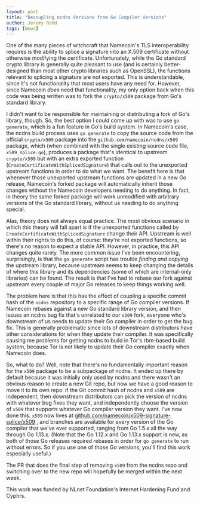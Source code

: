 ```yaml
---
layout: post
title: "Decoupling ncdns Versions from Go Compiler Versions"
author: Jeremy Rand
tags: [News]
---
```


One of the many pieces of witchcraft that Namecoin's TLS interoperability requires is the ability to splice a signature into an X.509 certificate without otherwise modifying the certificate.  Unfortunately, while the Go standard crypto library is generally quite pleasant to use (and is certainly better-designed than most other crypto libraries such as OpenSSL), the functions relevant to splicing a signature are not exported.  This is understandable, since it's not functionality that most users have any need for.  However, since Namecoin *does* need that functionality, my only option back when this code was being written was to fork the `crypto/x509` package from Go's standard library.

I didn't want to be responsible for maintaining or distributing a fork of Go's library, though.  So, the best option I could come up with was to use `go generate`, which is a fun feature in Go's build system.  In Namecoin's case, the ncdns build process uses `go generate` to copy the source code from the official `crypto/x509` package into the `github.com/namecoin/ncdns/x509` package, which (when combined with the single existing source code file, `x509_splice.go`), produces a package that's identical to upstream `crypto/x509` but with an extra exported function (`CreateCertificateWithSplicedSignature`) that calls out to the unexported upstream functions in order to do what we want.  The benefit here is that whenever those unexported upstream functions are updated in a new Go release, Namecoin's forked package will automatically inherit those changes without the Namecoin developers needing to do anything.  In fact, in theory the same forked package will work unmodified with arbitrary versions of the Go standard library, without us needing to do anything special.

Alas, theory does not always equal practice.  The most obvious scenario in which this theory will fall apart is if the unexported functions called by `CreateCertificateWithSplicedSignature` change their API.  Upstream is well within their rights to do this, of course: they're not exported functions, so there's no reason to expect a stable API.  However, in practice, this API changes quite rarely.  The more common issue I've been encountering, surprisingly, is that the `go generate` script has trouble *finding and copying* the upstream library, because upstream seems to keep changing the details of where this library and its dependencies (some of which are internal-only libraries) can be found.  The result is that I've had to rebase our fork against upstream every couple of major Go releases to keep things working well.

The problem here is that this has the effect of coupling a specific commit hash of the `ncdns` repository to a specific range of Go compiler versions.  If Namecoin rebases against a new Go standard library version, and then issues an ncdns bug fix that's unrelated to our `x509` fork, everyone who's downstream of us needs to update their Go compiler in order to get the bug fix.  This is generally problematic since lots of downstream distributors have other considerations for when they update their compiler.  It was specifically causing me problems for getting ncdns to build in Tor's rbm-based build system, because Tor is not likely to update their Go compiler exactly when Namecoin does.

So, what to do?  Well, note that there's no fundamentally important reason for the `x509` package to be a subpackage of ncdns.  It ended up there by default because it was initially only used by ncdns and there wasn't an obvious reason to create a new Git repo, but now we have a good reason to move it to its own repo: if the Git commit hash of ncdns and `x509` are independent, then downstream distributors can pick the version of ncdns with whatever bug fixes they want, and independently choose the version of `x509` that supports whatever Go compiler version they want.  I've now done this.  `x509` now lives at [github.com/namecoin/x509-signature-splice/x509](https://github.com/namecoin/x509-signature-splice/tree/master/x509) , and branches are available for every version of the Go compiler that we've ever supported, ranging from Go 1.5.x all the way through Go 1.13.x.  (Note that the Go 1.12.x and Go 1.13.x support is new, as both of those Go releases required rebases in order for `go generate` to run without errors.  So if you use one of those Go versions, you'll find this work especially useful.)

The PR that does the final step of removing `x509` from the ncdns repo and switching over to the new repo will hopefully be merged within the next week.

This work was funded by NLnet Foundation's Internet Hardening Fund and Cyphrs.
